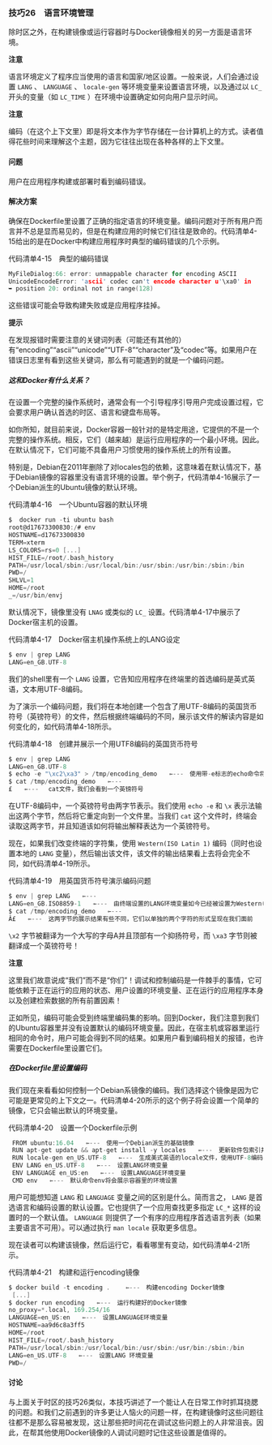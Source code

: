 ### 技巧26　语言环境管理

除时区之外，在构建镜像或运行容器时与Docker镜像相关的另一方面是语言环境。



**注意**

语言环境定义了程序应当使用的语言和国家/地区设置。一般来说，人们会通过设置 `LANG` 、 `LANGUAGE` 、 `locale-gen` 等环境变量来设置语言环境，以及通过以 `LC_` 开头的变量（如 `LC_TIME` ）在环境中设置确定如何向用户显示时间。





**注意**

编码（在这个上下文里）即是将文本作为字节存储在一台计算机上的方式。读者值得花些时间来理解这个主题，因为它往往出现在各种各样的上下文里。



#### 问题

用户在应用程序构建或部署时看到编码错误。

#### 解决方案

确保在Dockerfile里设置了正确的指定语言的环境变量。编码问题对于所有用户而言并不总是显而易见的，但是在构建应用的时候它们往往是致命的。代码清单4-15给出的是在Docker中构建应用程序时典型的编码错误的几个示例。

代码清单4-15　典型的编码错误

```c
MyFileDialog:66: error: unmappable character for encoding ASCII
UnicodeEncodeError: 'ascii' codec can't encode character u'\xa0' in
➥ position 20: ordinal not in range(128)
```

这些错误可能会导致构建失败或是应用程序挂掉。



**提示**

在发现报错时需要注意的关键词列表（可能还有其他的）有“encoding”“ascii”“unicode”“UTF-8”“character”及“codec”等。如果用户在错误日志里有看到这些关键词，那么有可能遇到的就是一个编码问题。



##### 这和Docker有什么关系？

在设置一个完整的操作系统时，通常会有一个引导程序引导用户完成设置过程，它会要求用户确认首选的时区、语言和键盘布局等。

如你所知，就目前来说，Docker容器一般针对的是特定用途，它提供的不是一个完整的操作系统。相反，它们（越来越）是运行应用程序的一个最小环境。因此。在默认情况下，它们可能不具备用户习惯使用的操作系统上的所有设置。

特别是，Debian在2011年删除了对locales包的依赖，这意味着在默认情况下，基于Debian镜像的容器里没有语言环境的设置。举个例子，代码清单4-16展示了一个Debian派生的Ubuntu镜像的默认环境。

代码清单4-16　一个Ubuntu容器的默认环境

```c
$  docker run -ti ubuntu bash
root@d17673300830:/# env
HOSTNAME=d17673300830
TERM=xterm
LS_COLORS=rs=0 [...]
HIST_FILE=/root/.bash_history
PATH=/usr/local/sbin:/usr/local/bin:/usr/sbin:/usr/bin:/sbin:/bin
PWD=/
SHLVL=1
HOME=/root
_=/usr/bin/envj
```

默认情况下，镜像里没有 `LNAG` 或类似的 `LC_` 设置。代码清单4-17中展示了Docker宿主机的设置。

代码清单4-17　Docker宿主机操作系统上的LANG设定

```c
$ env | grep LANG
LANG=en_GB.UTF-8
```

我们的shell里有一个 `LANG` 设置，它告知应用程序在终端里的首选编码是英式英语，文本用UTF-8编码。

为了演示一个编码问题，我们将在本地创建一个包含了用UTF-8编码的英国货币符号（英镑符号）的文件，然后根据终端编码的不同，展示该文件的解读内容是如何变化的，如代码清单4-18所示。

代码清单4-18　创建并展示一个用UTF8编码的英国货币符号

```c
$ env | grep LANG
LANG=en_GB.UTF-8
$ echo -e "\xc2\xa3" > /tmp/encoding_demo　　⇽---　使用带-e标志的echo命令将代表英镑符号的两字节输出到一个文件里
$ cat /tmp/encoding_demo　　⇽---　
£　　⇽---　 cat文件，我们会看到一个英镑符号
```

在UTF-8编码中，一个英镑符号由两字节表示。我们使用 `echo -e` 和 `\x` 表示法输出这两个字节，然后将它重定向到一个文件里。当我们 `cat` 这个文件时，终端会读取这两字节，并且知道该如何将输出解释表达为一个英镑符号。

现在，如果我们改变终端的字符集，使用 `Western(ISO Latin 1)` 编码（同时也设置本地的 `LANG` 变量），然后输出该文件，该文件的输出结果看上去将会完全不同，如代码清单4-19所示。

代码清单4-19　用英国货币符号演示编码问题

```c
$ env | grep LANG　　⇽---　
LANG=en_GB.ISO8859-1　　⇽---　由终端设置的LANG环境变量如今已经被设置为Western(ISO Latin 1)
$ cat /tmp/encoding_demo　　⇽---　
Â£　　⇽---　这两字节的展示结果有些不同，它们以单独的两个字符的形式呈现在我们面前
```

`\x2` 字节被翻译为一个大写的字母A并且顶部有一个抑扬符号，而 `\xa3` 字节则被翻译成一个英镑符号！



**注意**

这里我们故意说成“我们”而不是“你们”！调试和控制编码是一件棘手的事情，它可能依赖于正在运行的应用的状态、用户设置的环境变量、正在运行的应用程序本身以及创建检索数据的所有前置因素！



正如所见，编码可能会受到终端里编码集的影响。回到Docker，我们注意到我们的Ubuntu容器里并没有设置默认的编码环境变量。因此，在宿主机或容器里运行相同的命令时，用户可能会得到不同的结果。如果用户看到编码相关的报错，也许需要在Dockerfile里设置它们。

##### 在Dockerfile里设置编码

我们现在来看看如何控制一个Debian系镜像的编码。我们选择这个镜像是因为它可能是更常见的上下文之一。代码清单4-20所示的这个例子将会设置一个简单的镜像，它只会输出默认的环境变量。

代码清单4-20　设置一个Dockerfile示例

```c
 FROM ubuntu:16.04　　⇽---　使用一个Debian派生的基础镜像
 RUN apt-get update && apt-get install -y locales　　⇽---　更新软件包索引并且安装locales软件包
 RUN locale-gen en_US.UTF-8　　⇽---　生成美式英语的locale文件，使用UTF-8编码
 ENV LANG en_US.UTF-8　　⇽---　设置LANG环境变量
 ENV LANGUAGE en_US:en　　⇽---　设置LANGUAGE环境变量
 CMD env　　⇽---　默认命令env将会展示容器里的环境设置
```

用户可能想知道 `LANG` 和 `LANGUAGE` 变量之间的区别是什么。简而言之， `LANG` 是首选语言和编码设置的默认设置。它也提供了一个应用查找更多指定 `LC_*` 这样的设置时的一个默认值。 `LANGUAGE` 则提供了一个有序的应用程序首选语言列表（如果主要语言不可用）。可以通过执行 `man locale` 获取更多信息。

现在读者可以构建该镜像，然后运行它，看看哪里有变动，如代码清单4-21所示。

代码清单4-21　构建和运行encoding镜像

```c
$ docker build -t encoding . 　　⇽---　构建encoding Docker镜像
 [...]
$ docker run encoding　　⇽---　运行构建好的Docker镜像
no_proxy=*.local, 169.254/16
LANGUAGE=en_US:en　　⇽---　设置LANGUAGE环境变量
HOSTNAME=aa9d6c8a3ff5
HOME=/root
HIST_FILE=/root/.bash_history
PATH=/usr/local/sbin:/usr/local/bin:/usr/sbin:/usr/bin:/sbin:/bin
LANG=en_US.UTF-8　　⇽---　设置LANG 环境变量
PWD=/
```

#### 讨论

与上面关于时区的技巧26类似，本技巧讲述了一个能让人在日常工作时抓耳挠腮的问题。和我们之前遇到的许多更让人恼火的问题一样，在构建镜像时这些问题往往都不是那么容易被发现，这让那些把时间花在调试这些问题上的人非常沮丧。因此，在帮其他使用Docker镜像的人调试问题时记住这些设置是值得的。

